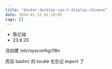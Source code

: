 ```yaml
---
title: "docker-desktop-can-t-display-chinese"
date: 2024-01-15 01:10:05
tags: []
---
```

- 陈亿铭
- 23.9.20

没创建 /etc/sysconfig/i18n

而且 bashrc 的 locale 也忘记 export 了

